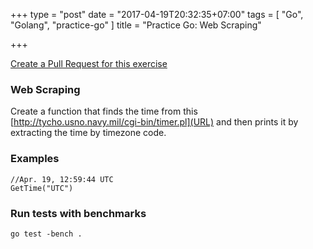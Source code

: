 +++
type = "post"
date = "2017-04-19T20:32:35+07:00"
tags = [ "Go", "Golang", "practice-go" ]
title = "Practice Go: Web Scraping"

+++

[Create a Pull Request for this exercise](https://github.com/plutov/practice-go/tree/master/webscraping)

### Web Scraping

Create a function that finds the time from this [http://tycho.usno.navy.mil/cgi-bin/timer.pl](URL) and then prints it by extracting the time by timezone code.

### Examples

```
//Apr. 19, 12:59:44 UTC
GetTime("UTC")
```

### Run tests with benchmarks

```
go test -bench .
```
